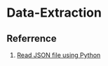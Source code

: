 # Data-Extraction

## Referrence
1. [Read JSON file using Python](https://www.geeksforgeeks.org/read-json-file-using-python/)

